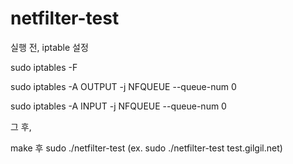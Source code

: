 # netfilter-test
실행 전, iptable 설정

sudo iptables -F

sudo iptables -A OUTPUT -j NFQUEUE --queue-num 0

sudo iptables -A INPUT -j NFQUEUE --queue-num 0

그 후,

make 후 sudo ./netfilter-test <host> (ex. sudo ./netfilter-test test.gilgil.net)
